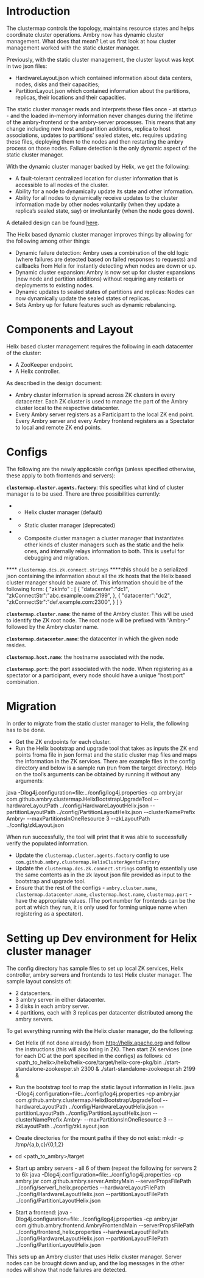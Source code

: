 # Introduction
The clustermap controls the topology, maintains resource states and helps coordinate cluster operations. Ambry now has dynamic cluster management. What does that mean? Let us first look at how cluster management worked with the static cluster manager.

Previously, with the static cluster management, the cluster layout was kept in two json files:
* HardwareLayout.json which contained information about data centers, nodes, disks and their capacities;
* PartitionLayout.json which contained information about the partitions, replicas, their locations and their capacities.

The static cluster manager reads and interprets these files once - at startup - and the loaded in-memory information never changes during the lifetime of the ambry-frontend or the ambry-server processes. This means that any change including new host and partition additions, replica to host associations, updates to partitions’ sealed states, etc. requires updating these files, deploying them to the nodes and then restarting the ambry process on those nodes. Failure detection is the only dynamic aspect of the static cluster manager.

With the dynamic cluster manager backed by Helix, we get the following:
* A fault-tolerant centralized location for cluster information that is accessible to all nodes of the cluster.
* Ability for a node to dynamically update its state and other information.
* Ability for all nodes to dynamically receive updates to the cluster information made by other nodes voluntarily (when they update a replica’s sealed state, say) or involuntarily (when the node goes down).

A detailed design can be found [here](https://docs.google.com/document/d/1gMweKKzpgcGciXzhNpjI3gf9973QhkZoYA6YkUhaFvU/).

The Helix based dynamic cluster manager improves things by allowing for the following among other things:
* Dynamic failure detection: Ambry uses a combination of the old logic (where failures are detected based on failed responses to requests) and callbacks from Helix for instantly detecting when nodes are down or up.
* Dynamic cluster expansion: Ambry is now set up for cluster expansions (new node and partition additions) without requiring any restarts or deployments to existing nodes.
* Dynamic updates to sealed states of partitions and replicas: Nodes can now dynamically update the sealed states of replicas.
* Sets Ambry up for future features such as dynamic rebalancing.

# Components and Layout
Helix based cluster management requires the following in each datacenter of the cluster:
* A ZooKeeper endpoint.
* A Helix controller.

As described in the design document:
* Ambry cluster information is spread across ZK clusters in every datacenter. Each ZK cluster is used to manage the part of the Ambry cluster local to the respective datacenter. 
* Every Ambry server registers as a Participant to the local ZK end point. Every Ambry server and every Ambry frontend registers as a Spectator to local and remote ZK end points.

# Configs
The following are the newly applicable configs (unless specified otherwise, these apply to both frontends and servers):

****``clustermap.cluster.agents.factory``****: this specifies what kind of cluster manager is to be used. There are three possibilities currently:
* * Helix cluster manager (default)
* * Static cluster manager (deprecated)
* * Composite cluster manager: a cluster manager that instantiates other kinds of cluster managers such as the static and the helix ones, and internally relays information to both. This is useful for debugging and migration.

**** ``clustermap.dcs.zk.connect.strings`` ****:this should be a serialized json containing the information about all the zk hosts that the Helix based cluster manager should be aware of. This information should be of the following form:
{
   "zkInfo" : [
     {
       "datacenter":"dc1",
       "zkConnectStr":"abc.example.com:2199",
     },
     {
       "datacenter":"dc2",
       "zkConnectStr":"def.example.com:2300",
     }
   ]
}

****``clustermap.cluster.name``****: the name of the Ambry cluster. This will be used to identify the ZK root node. The root node will be prefixed with “Ambry-” followed by the Ambry cluster name.

****``clustermap.datacenter.name``****: the datacenter in which the given node resides.

****``clustermap.host.name``****: the hostname associated with the node.

****``clustermap.port``****: the port associated with the node. When registering as a spectator or a participant, every node should have a unique “host:port” combination.

# Migration
In order to migrate from the static cluster manager to Helix, the following has to be done.

* Get the ZK endpoints for each cluster.
* Run the Helix bootstrap and upgrade tool that takes as inputs the ZK end points froma file in json format and the static cluster map files and maps the information in the ZK services. There are example files in the config directory and below is a sample run (run from the target directory). Help on the tool’s arguments can be obtained by running it without any arguments:

java -Dlog4j.configuration=file:../config/log4j.properties -cp ambry.jar com.github.ambry.clustermap.HelixBootstrapUpgradeTool --hardwareLayoutPath ../config/HardwareLayoutHelix.json --partitionLayoutPath ../config/PartitionLayoutHelix.json --clusterNamePrefix Ambry- --maxPartitionsInOneResource 3 --zkLayoutPath ../config/zkLayout.json

When run successfully, the tool will print that it was able to successfully verify the populated information.
      
* Update the ``clustermap.cluster.agents.factory`` config to use ``com.github.ambry.clustermap.HelixClusterAgentsFactory``
* Update the ``clustermap.dcs.zk.connect.strings`` config to essentially use the same contents as in the zk layout json file provided as input to the bootstrap and upgrade tool.
* Ensure that the rest of the configs - ``ambry.cluster.name``, ``clustermap.datacenter.name``, ``clustermap.host.name``, ``clustermap.port`` - have the appropriate values. (The port number for frontends can be the port at which they run, it is only used for forming unique name when registering as a spectator).

# Setting up Dev environment for Helix cluster manager
The config directory has sample files to set up local ZK services, Helix controller, ambry servers and frontends to test Helix cluster manager. The sample layout consists of:
* 2 datacenters.
* 3 ambry server in either datacenter.
* 3 disks in each ambry server.
* 4 partitions, each with 3 replicas per datacenter distributed among the ambry servers.

To get everything running with the Helix cluster manager, do the following:

* Get Helix (if not done already) from http://helix.apache.org and follow the instructions (this will also bring in ZK). Then start ZK services (one for each DC at the port specified in the configs) as follows:
cd <path_to_helix>/helix/helix-core/target/helix-core-pkg/bin
./start-standalone-zookeeper.sh 2300 &
./start-standalone-zookeeper.sh 2199 &

* Run the bootstrap tool to map the static layout information in Helix.
java -Dlog4j.configuration=file:../config/log4j.properties -cp ambry.jar com.github.ambry.clustermap.HelixBootstrapUpgradeTool --hardwareLayoutPath ../config/HardwareLayoutHelix.json --partitionLayoutPath ../config/PartitionLayoutHelix.json --clusterNamePrefix Ambry- --maxPartitionsInOneResource 3 --zkLayoutPath ../config/zkLayout.json
* Create directories for the mount paths if they do not exist:
mkdir -p /tmp/{a,b,c}/{0,1,2}
* cd <path_to_ambry>/target
* Start up ambry servers - all 6 of them (repeat the following for servers 2 to 6):
java -Dlog4j.configuration=file:../config/log4j.properties -cp ambry.jar com.github.ambry.server.AmbryMain --serverPropsFilePath ../config/server1_helix.properties --hardwareLayoutFilePath ../config/HardwareLayoutHelix.json --partitionLayoutFilePath ../config/PartitionLayoutHelix.json
* Start a frontend:
java -Dlog4j.configuration=file:../config/log4j.properties -cp ambry.jar com.github.ambry.frontend.AmbryFrontendMain --serverPropsFilePath ../config/frontend_helix.properties --hardwareLayoutFilePath ../config/HardwareLayoutHelix.json --partitionLayoutFilePath ../config/PartitionLayoutHelix.json

This sets up an Ambry cluster that uses Helix cluster manager. Server nodes can be brought down and up, and the log messages in the other nodes will show that node failures are detected.


